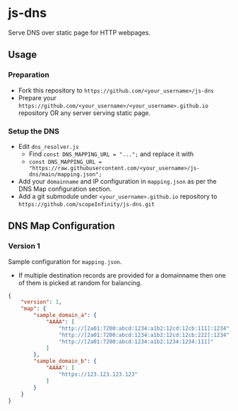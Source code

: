 # js-dns
Serve DNS over static page for HTTP webpages.

## Usage

### Preparation
- Fork this repository to `https://github.com/<your_username>/js-dns`
- Prepare your `https://github.com/<your_username>/<your_username>.github.io` repository OR any server serving static page.

### Setup the DNS
- Edit `dns_resolver.js`
  - Find `const DNS_MAPPING_URL = "...";` and replace it with
  - `const DNS_MAPPING_URL = "https://raw.githubusercontent.com/<your_username>/js-dns/main/mapping.json";`
- Add your `domainname` and IP configuration in `mapping.json` as per the DNS Map configuration section.
- Add a git submodule under `<your_username>.github.io` repository to `https://github.com/scopeInfinity/js-dns.git`

## DNS Map Configuration

### Version 1

Sample configuration for `mapping.json`.
 - If multiple destination records are provided for a domainname then one of them is picked at random for balancing.

```json
{
    "version": 1,
    "map": {
        "sample_domain_a": {
            "AAAA": [
                "http://[2a01:7200:abcd:1234:a1b2:12cd:12cb:111]:1234",
                "http://[2a01:7200:abcd:1234:a1b2:12cd:12cb:222]:1234",
                "http://[2a01:7200:abcd:1234:a1b2:1234:1234:111]"
            ]
        },
        "sample_domain_b": {
            "AAAA": [
                "https://123.123.123.123"
            ]
        }
    }
}
```
